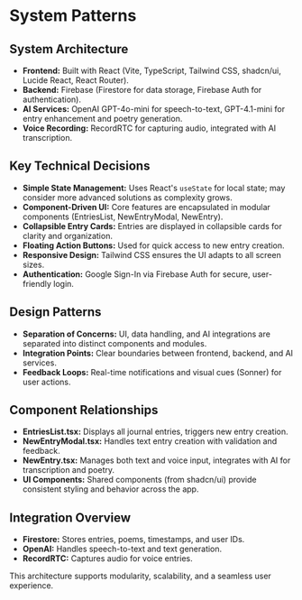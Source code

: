 # System Patterns

## System Architecture

- **Frontend:** Built with React (Vite, TypeScript, Tailwind CSS, shadcn/ui, Lucide React, React Router).
- **Backend:** Firebase (Firestore for data storage, Firebase Auth for authentication).
- **AI Services:** OpenAI GPT-4o-mini for speech-to-text, GPT-4.1-mini for entry enhancement and poetry generation.
- **Voice Recording:** RecordRTC for capturing audio, integrated with AI transcription.

## Key Technical Decisions

- **Simple State Management:** Uses React's `useState` for local state; may consider more advanced solutions as complexity grows.
- **Component-Driven UI:** Core features are encapsulated in modular components (EntriesList, NewEntryModal, NewEntry).
- **Collapsible Entry Cards:** Entries are displayed in collapsible cards for clarity and organization.
- **Floating Action Buttons:** Used for quick access to new entry creation.
- **Responsive Design:** Tailwind CSS ensures the UI adapts to all screen sizes.
- **Authentication:** Google Sign-In via Firebase Auth for secure, user-friendly login.

## Design Patterns

- **Separation of Concerns:** UI, data handling, and AI integrations are separated into distinct components and modules.
- **Integration Points:** Clear boundaries between frontend, backend, and AI services.
- **Feedback Loops:** Real-time notifications and visual cues (Sonner) for user actions.

## Component Relationships

- **EntriesList.tsx:** Displays all journal entries, triggers new entry creation.
- **NewEntryModal.tsx:** Handles text entry creation with validation and feedback.
- **NewEntry.tsx:** Manages both text and voice input, integrates with AI for transcription and poetry.
- **UI Components:** Shared components (from shadcn/ui) provide consistent styling and behavior across the app.

## Integration Overview

- **Firestore:** Stores entries, poems, timestamps, and user IDs.
- **OpenAI:** Handles speech-to-text and text generation.
- **RecordRTC:** Captures audio for voice entries.

This architecture supports modularity, scalability, and a seamless user experience.
